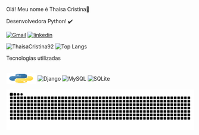 Olá! Meu nome é Thaisa Cristina👋

Desenvolvedora Python! ✔️

[![Gmail](https://img.shields.io/badge/Gmail-D14836?style=for-the-badge&logo=gmail&logoColor=white)](https://mail.google.com/mail/u/0/?ogbl#inbox)
[![linkedin](https://img.shields.io/badge/LinkedIn-0077B5?style=for-the-badge&logo=linkedin&logoColor=white)](https://www.linkedin.com/in/thaisa-cristina-662b36218/)



![ThaisaCristina92](https://github-readme-stats.vercel.app/api?username=ThaisaCristina92&show_icons=false&theme=radical)
![Top Langs](https://github-readme-stats.vercel.app/api/top-langs/?username=ThaisaCristina92&layout=compact)


Tecnologias utilizadas

<div style="display: inline_block"><br>
<img align="center" alt="Python" height="30" width="80" src="https://raw.githubusercontent.com/devicons/devicon/master/icons/python/python-original.svg">
<img align="center" alt="Django" height="30" width="80" src="https://img.shields.io/badge/Django-092E20?style=for-the-badge&logo=django&logoColor=white">
<img align="center" alt="MySQL" height="30" width="80" src="https://img.shields.io/badge/MySQL-00000F?style=for-the-badge&logo=mysql&logoColor=white">
<img align="center" alt="SQLite" height="30" width="80" src="https://img.shields.io/badge/SQLite-07405E?style=for-the-badge&logo=sqlite&logoColor=white">
</div>

![Snake animation](https://github.com/ThaisaCristina92/ThaisaCristina92/blob/output/github-contribution-grid-snake.svg)
